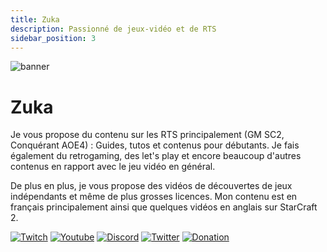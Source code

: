 ```yaml
---
title: Zuka
description: Passionné de jeux-vidéo et de RTS
sidebar_position: 3
---
```


![banner](/img/creators/Zuka/banner.jpg)

# Zuka

Je vous propose du contenu sur les RTS principalement (GM SC2, Conquérant AOE4) : Guides, tutos et contenus pour débutants. Je fais également du retrogaming, des let's play et encore beaucoup d'autres contenus en rapport avec le jeu vidéo en général.

De plus en plus, je vous propose des vidéos de découvertes de jeux indépendants et même de plus grosses licences. Mon contenu est en français principalement ainsi que quelques vidéos en anglais sur StarCraft 2.

[![Twitch](https://img.shields.io/badge/Twitch-9146FF?style=for-the-badge&logo=twitch&logoColor=white)](https://twitch.tv/zuka_tv)
[![Youtube](https://img.shields.io/badge/Youtube-FF0000?style=for-the-badge&logo=youtube&logoColor=white)](https://www.youtube.com/channel/UCtGX4FlsY17jn4qXynaUzsg)
[![Discord](https://img.shields.io/badge/Discord-7289DA?style=for-the-badge&logo=discord&logoColor=white)](https://discord.gg/pZFUkAQ)
[![Twitter](https://img.shields.io/badge/Twitter/X-000000?style=for-the-badge&logo=x&logoColor=white)](https://twitter.com/zukaInGame)
[![Donation](https://img.shields.io/badge/Donation-00AACC?style=for-the-badge&logo=streamlabs&logoColor=white)](https://streamelements.com/zuka_tv/tip)
